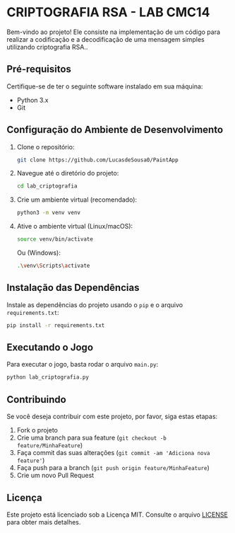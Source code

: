 # CRIPTOGRAFIA RSA - LAB CMC14

Bem-vindo ao projeto! Ele consiste na implementação de um código para realizar a codificação e a decodificação de uma mensagem simples utilizando criptografia RSA..

## Pré-requisitos

Certifique-se de ter o seguinte software instalado em sua máquina:

- Python 3.x
- Git

## Configuração do Ambiente de Desenvolvimento

1. Clone o repositório:

   ```bash
   git clone https://github.com/LucasdeSousa0/PaintApp
   ```

2. Navegue até o diretório do projeto:

   ```bash
   cd lab_criptografia
   ```

3. Crie um ambiente virtual (recomendado):

   ```bash
   python3 -m venv venv
   ```

4. Ative o ambiente virtual (Linux/macOS):

   ```bash
   source venv/bin/activate
   ```

   Ou (Windows):

   ```bash
   .\venv\Scripts\activate
   ```

## Instalação das Dependências

Instale as dependências do projeto usando o `pip` e o arquivo `requirements.txt`:

```bash
pip install -r requirements.txt
```

## Executando o Jogo

Para executar o jogo, basta rodar o arquivo `main.py`:

```bash
python lab_criptografia.py
```

## Contribuindo

Se você deseja contribuir com este projeto, por favor, siga estas etapas:

1. Fork o projeto
2. Crie uma branch para sua feature (`git checkout -b feature/MinhaFeature`)
3. Faça commit das suas alterações (`git commit -am 'Adiciona nova feature'`)
4. Faça push para a branch (`git push origin feature/MinhaFeature`)
5. Crie um novo Pull Request

## Licença

Este projeto está licenciado sob a Licença MIT. Consulte o arquivo [LICENSE](LICENSE) para obter mais detalhes.
